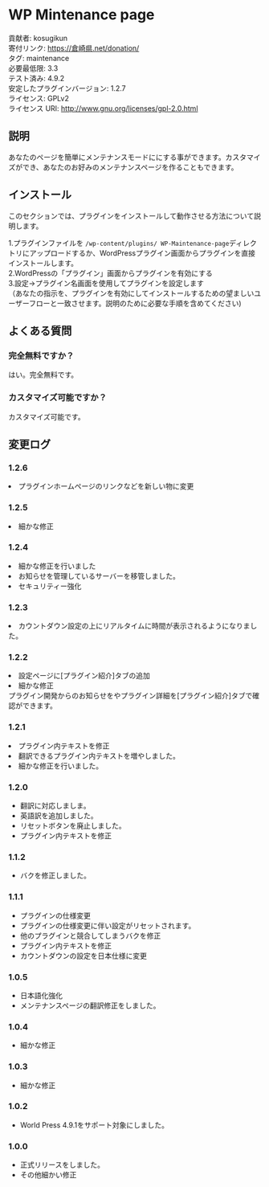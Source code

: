 # WP Mintenance page

貢献者: kosugikun<br>
寄付リンク: https://倉崎県.net/donation/<br>
タグ: maintenance<br>
必要最低限: 3.3<br>
テスト済み: 4.9.2<br>
安定したプラグインバージョン: 1.2.7<br>
ライセンス: GPLv2<br>
ライセンス URI: http://www.gnu.org/licenses/gpl-2.0.html<br>



## 説明

あなたのページを簡単にメンテナンスモードににする事ができます。カスタマイズができ、あなたのお好みのメンテナンスページを作ることもできます。

## インストール

このセクションでは、プラグインをインストールして動作させる方法について説明します。<br>


1.プラグインファイルを `/wp-content/plugins/
WP-Maintenance-page`ディレクトリにアップロードするか、WordPressプラグイン画面からプラグインを直接インストールします。<br>
2.WordPressの「プラグイン」画面からプラグインを有効にする<br>
3.設定->プラグイン名画面を使用してプラグインを設定します<br>
（あなたの指示を、プラグインを有効にしてインストールするための望ましいユーザーフローと一致させます。説明のために必要な手順を含めてください)

## よくある質問

### 完全無料ですか？ 
はい。完全無料です。
### カスタマイズ可能ですか？ 
カスタマイズ可能です。


## 変更ログ
### 1.2.6
<ui>
	<li>プラグインホームページのリンクなどを新しい物に変更</li>
	</ui>

### 1.2.5
<ui>
<li>細かな修正</li>
</ui>

### 1.2.4
<ui>
<li>細かな修正を行いました</li>
<li>お知らせを管理しているサーバーを移管しました。</li>
<li>セキュリティー強化</li>
</ui>

### 1.2.3 
<ui>
<li>カウントダウン設定の上にリアルタイムに時間が表示されるようになりました。</li>
</ui>

### 1.2.2 
<ui>
<li>設定ページに[プラグイン紹介]タブの追加</li>
<li>細かな修正</li>
</ui>
プラグイン開発からのお知らせをやプラグイン詳細を[プラグイン紹介]タブで確認ができます。

### 1.2.1 
<ui>
<li>プラグイン内テキストを修正</li>
<li>翻訳できるプラグイン内テキストを増やしました。</li>
<li>細かな修正を行いました。</li>
</ui>

### 1.2.0 
- 翻訳に対応しましま。
- 英語訳を追加しました。
- リセットボタンを廃止しました。
- プラグイン内テキストを修正

### 1.1.2 
- バクを修正しました。

### 1.1.1 
- プラグインの仕様変更
- プラグインの仕様変更に伴い設定がリセットされます。
- 他のプラグインと競合してしまうバクを修正
- プラグイン内テキストを修正
- カウントダウンの設定を日本仕様に変更


### 1.0.5 
- 日本語化強化
- メンテナンスページの翻訳修正をしました。


### 1.0.4 
- 細かな修正

### 1.0.3 
- 細かな修正

### 1.0.2 
- World Press 4.9.1をサポート対象にしました。

### 1.0.0 
- 正式リリースをしました。<br>
- その他細かい修正
